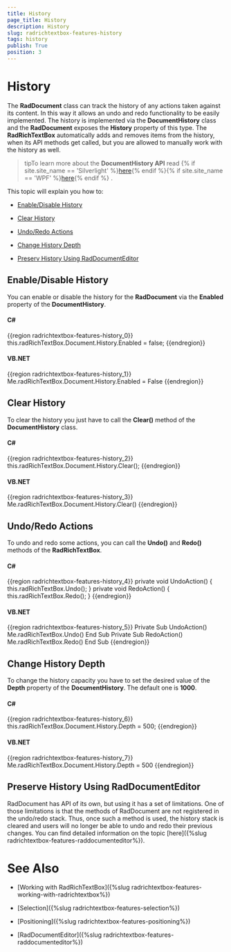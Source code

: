 ```yaml
---
title: History
page_title: History
description: History
slug: radrichtextbox-features-history
tags: history
publish: True
position: 3
---
```


# History



The __RadDocument__ class can track the history of any actions taken against its content. In this way it allows an undo and redo functionality to be easily implemented. The history is implemented via the __DocumentHistory__ class and the __RadDocument__ exposes the __History__ property of this type. The __RadRichTextBox__ automatically adds and removes items from the history, when its API methods get called, but you are allowed to manually work with the history as well.
      

>tipTo learn more about the __DocumentHistory API__ read
          {% if site.site_name == 'Silverlight' %}[here](http://www.telerik.com/help/silverlight/allmembers_t_telerik_windows_documents_history_documenthistory.html){% endif %}{% if site.site_name == 'WPF' %}[here](http://www.telerik.com/help/wpf/allmembers_t_telerik_windows_documents_history_documenthistory.html){% endif %}
          .
        

This topic will explain you how to:

* [Enable/Disable History](#enable/disable-history)

* [Clear History](#clear-history)

* [Undo/Redo Actions](#undo/redo-actions)

* [Change History Depth](#change-history-depth)

* [Preserv History Using RadDocumentEditor](#preserve-history-using-raddocumenteditor)

## Enable/Disable History

You can enable or disable the history for the __RadDocument__ via the __Enabled__ property of the __DocumentHistory__.
        

#### __C#__

{{region radrichtextbox-features-history_0}}
	this.radRichTextBox.Document.History.Enabled = false;
	{{endregion}}



#### __VB.NET__

{{region radrichtextbox-features-history_1}}
	Me.radRichTextBox.Document.History.Enabled = False
	{{endregion}}



## Clear History

To clear the history you just have to call the __Clear()__ method of the __DocumentHistory__ class.
        

#### __C#__

{{region radrichtextbox-features-history_2}}
	this.radRichTextBox.Document.History.Clear();
	{{endregion}}



#### __VB.NET__

{{region radrichtextbox-features-history_3}}
	Me.radRichTextBox.Document.History.Clear()
	{{endregion}}



## Undo/Redo Actions

To undo and redo some actions, you can call the __Undo()__ and __Redo()__ methods of the __RadRichTextBox__.
        

#### __C#__

{{region radrichtextbox-features-history_4}}
	private void UndoAction()
	{
	    this.radRichTextBox.Undo();
	}
	private void RedoAction()
	{
	    this.radRichTextBox.Redo();
	}
	{{endregion}}



#### __VB.NET__

{{region radrichtextbox-features-history_5}}
	Private Sub UndoAction()
	 Me.radRichTextBox.Undo()
	End Sub
	Private Sub RedoAction()
	 Me.radRichTextBox.Redo()
	End Sub
	{{endregion}}



## Change History Depth

To change the history capacity you have to set the desired value of the __Depth__ property of the __DocumentHistory__. The default one is __1000__.
        

#### __C#__

{{region radrichtextbox-features-history_6}}
	this.radRichTextBox.Document.History.Depth = 500;
	{{endregion}}



#### __VB.NET__

{{region radrichtextbox-features-history_7}}
	Me.radRichTextBox.Document.History.Depth = 500
	{{endregion}}



## Preserve History Using RadDocumentEditor

RadDocument has API of its own, but using it has a set of limitations. One of those limitations is that the methods of RadDocument
          are not registered in the undo/redo stack. Thus, once such a method is used, the history stack is cleared and users will no longer
          be able to undo and redo their previous changes. You can find detailed information on the topic
          [here]({%slug radrichtextbox-features-raddocumenteditor%}).
        

# See Also

 * [Working with RadRichTextBox]({%slug radrichtextbox-features-working-with-radrichtextbox%})

 * [Selection]({%slug radrichtextbox-features-selection%})

 * [Positioning]({%slug radrichtextbox-features-positioning%})

 * [RadDocumentEditor]({%slug radrichtextbox-features-raddocumenteditor%})
